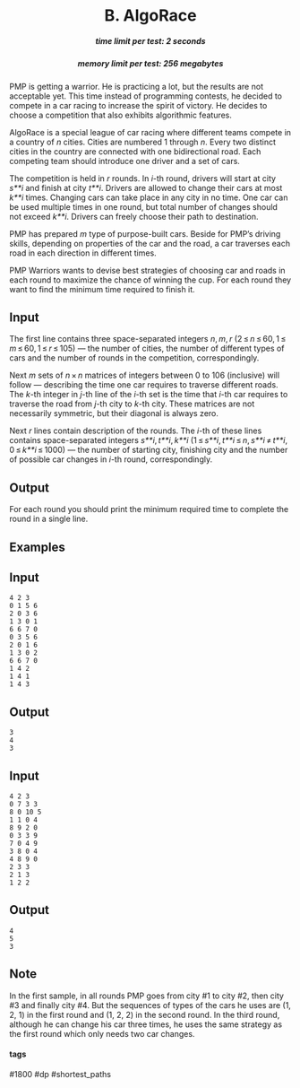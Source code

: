 <h1 style='text-align: center;'> B. AlgoRace</h1>

<h5 style='text-align: center;'>time limit per test: 2 seconds</h5>
<h5 style='text-align: center;'>memory limit per test: 256 megabytes</h5>

PMP is getting a warrior. He is practicing a lot, but the results are not acceptable yet. This time instead of programming contests, he decided to compete in a car racing to increase the spirit of victory. He decides to choose a competition that also exhibits algorithmic features.

AlgoRace is a special league of car racing where different teams compete in a country of *n* cities. Cities are numbered 1 through *n*. Every two distinct cities in the country are connected with one bidirectional road. Each competing team should introduce one driver and a set of cars.

The competition is held in *r* rounds. In *i*-th round, drivers will start at city *s**i* and finish at city *t**i*. Drivers are allowed to change their cars at most *k**i* times. Changing cars can take place in any city in no time. One car can be used multiple times in one round, but total number of changes should not exceed *k**i*. Drivers can freely choose their path to destination.

PMP has prepared *m* type of purpose-built cars. Beside for PMP’s driving skills, depending on properties of the car and the road, a car traverses each road in each direction in different times. 

PMP Warriors wants to devise best strategies of choosing car and roads in each round to maximize the chance of winning the cup. For each round they want to find the minimum time required to finish it.

## Input

The first line contains three space-separated integers *n*, *m*, *r* (2 ≤ *n* ≤ 60, 1 ≤ *m* ≤ 60, 1 ≤ *r* ≤ 105) — the number of cities, the number of different types of cars and the number of rounds in the competition, correspondingly.

Next *m* sets of *n* × *n* matrices of integers between 0 to 106 (inclusive) will follow — describing the time one car requires to traverse different roads. The *k*-th integer in *j*-th line of the *i*-th set is the time that *i*-th car requires to traverse the road from *j*-th city to *k*-th city. These matrices are not necessarily symmetric, but their diagonal is always zero.

Next *r* lines contain description of the rounds. The *i*-th of these lines contains space-separated integers *s**i*, *t**i*, *k**i* (1 ≤ *s**i*, *t**i* ≤ *n*, *s**i* ≠ *t**i*, 0 ≤ *k**i* ≤ 1000) — the number of starting city, finishing city and the number of possible car changes in *i*-th round, correspondingly.

## Output

For each round you should print the minimum required time to complete the round in a single line.

## Examples

## Input


```
4 2 3  
0 1 5 6  
2 0 3 6  
1 3 0 1  
6 6 7 0  
0 3 5 6  
2 0 1 6  
1 3 0 2  
6 6 7 0  
1 4 2  
1 4 1  
1 4 3  

```
## Output


```
3  
4  
3  

```
## Input


```
4 2 3  
0 7 3 3  
8 0 10 5  
1 1 0 4  
8 9 2 0  
0 3 3 9  
7 0 4 9  
3 8 0 4  
4 8 9 0  
2 3 3  
2 1 3  
1 2 2  

```
## Output


```
4  
5  
3  

```
## Note

In the first sample, in all rounds PMP goes from city #1 to city #2, then city #3 and finally city #4. But the sequences of types of the cars he uses are (1, 2, 1) in the first round and (1, 2, 2) in the second round. In the third round, although he can change his car three times, he uses the same strategy as the first round which only needs two car changes.



#### tags 

#1800 #dp #shortest_paths 